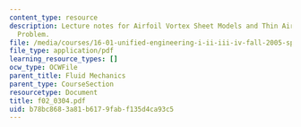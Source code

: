 ```yaml
---
content_type: resource
description: Lecture notes for Airfoil Vortex Sheet Models and Thin Airfoil Analysis
  Problem.
file: /media/courses/16-01-unified-engineering-i-ii-iii-iv-fall-2005-spring-2006/b78bc8683a81b6179fabf135d4ca93c5_f02_0304.pdf
file_type: application/pdf
learning_resource_types: []
ocw_type: OCWFile
parent_title: Fluid Mechanics
parent_type: CourseSection
resourcetype: Document
title: f02_0304.pdf
uid: b78bc868-3a81-b617-9fab-f135d4ca93c5
---
```


